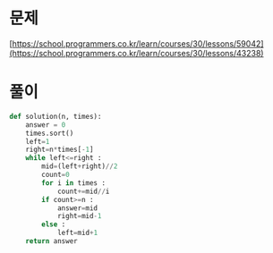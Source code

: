 # 문제

[https://school.programmers.co.kr/learn/courses/30/lessons/59042](https://school.programmers.co.kr/learn/courses/30/lessons/43238)

# 풀이

```python
def solution(n, times):
    answer = 0
    times.sort()
    left=1
    right=n*times[-1]
    while left<=right :
        mid=(left+right)//2
        count=0
        for i in times :
            count+=mid//i
        if count>=n :
            answer=mid
            right=mid-1
        else :
            left=mid+1
    return answer
```